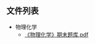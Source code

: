 

## 文件列表

- 物理化学
    - [《物理化学》期末题库.pdf](https://github.com/Open-BJUT/BJUT-Helper/raw/master/./%E7%89%A9%E7%90%86%E5%8C%96%E5%AD%A6/%E3%80%8A%E7%89%A9%E7%90%86%E5%8C%96%E5%AD%A6%E3%80%8B%E6%9C%9F%E6%9C%AB%E9%A2%98%E5%BA%93.pdf)
